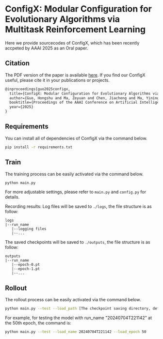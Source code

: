 # ConfigX: Modular Configuration for Evolutionary Algorithms via Multitask Reinforcement Learning

Here we provide sourcecodes of ConfigX, which has been recently accpeted by AAAI 2025 as an Oral paper.

## Citation

The PDF version of the paper is available [here](https://arxiv.org/abs/2412.07507). If you find our ConfigX useful, please cite it in your publications or projects.

```latex
@inproceedings{guo2025configx,
  title={ConfigX: Modular Configuration for Evolutionary Algorithms via Multitask Reinforcement Learning},
  author={Guo, Hongshu and Ma, Zeyuan and Chen, Jiacheng and Ma, Yining and Cao, Zhiguang and Zhang, Xinglin and Gong, Yue-Jiao},
  booktitle={Proceedings of the AAAI Conference on Artificial Intelligence},
  year={2025}
}
```

## Requirements
You can install all of dependencies of ConfigX via the command below.
```bash
pip install -r requirements.txt
```

## Train
The training process can be easily activated via the command below.
```bash
python main.py
```
For more adjustable settings, please refer to `main.py` and `config.py` for details.

Recording results: Log files will be saved to `./logs`, the file structure is as follow:
```
logs
|--run_name
   |--logging files
   |--...
```
The saved checkpoints will be saved to `./outputs`, the file structure is as follow:
```
outputs
|--run_name
   |--epoch-0.pt
   |--epoch-1.pt
   |--...
```

## Rollout
The rollout process can be easily activated via the command below.
```bash
python main.py --test --load_path [The checkpoint saving directory, default to be "./outputs"] --load_name [The run_name of the target ConfigX model] --load_epoch [The epoch of the model]
```
For example, for testing the model with run_name "20240704T221142" at the 50th epoch, the command is:
```bash
python main.py --test --load_name 20240704T221142 --load_epoch 50
```
